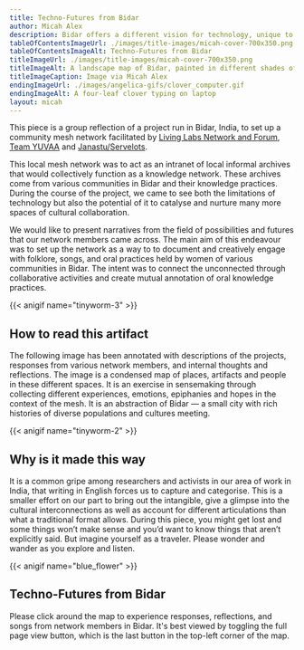 ```yaml
---
title: Techno-Futures from Bidar
author: Micah Alex
description: Bidar offers a different vision for technology, unique to the city's socio-material reality. We present the vision in this piece - fractured, non-cohesive, multi-voiced and ephemeral.
tableOfContentsImageUrl: ./images/title-images/micah-cover-700x350.png
tableOfContentsImageAlt: Techno-Futures from Bidar
titleImageUrl: ./images/title-images/micah-cover-700x350.png
titleImageAlt: A landscape map of Bidar, painted in different shades of green and yellow splotch and splat, stroke and shallow. The contours are obvious, built on a hill as the city is. The fort isn't on the page but we can almost see it, if we squint real hard and then imagine it, like the millions of people hustling and bustling on. The city city streets drawn in electric pink buzzing with life.
titleImageCaption: Image via Micah Alex
endingImageUrl: ./images/angelica-gifs/clover_computer.gif
endingImageAlt: A four-leaf clover typing on laptop
layout: micah
---
```


This piece is a group reflection of a project run in Bidar, India, to set up a community mesh network facilitated by [Living Labs Network and Forum](https://linktr.ee/llnaf), [Team YUVAA](https://teamyuvaa.network) and [Janastu/Servelots](https://open.janastu.org/). 

This local mesh network was to act as an intranet of local informal archives that would collectively function as a knowledge network. These archives come from various communities in Bidar and their knowledge practices. During the course of the project, we came to see both the limitations of technology but also the potential of it to catalyse and nurture many more spaces of cultural collaboration. 

We would like to present narratives from the field of possibilities and futures that our network members came across. The main aim of this endeavour was to set up the network as a way to to document and creatively engage with folklore, songs, and oral practices held by women of various communities in Bidar. The intent was to connect the unconnected through collaborative activities and create mutual annotation of oral knowledge practices. 

{{< anigif name="tinyworm-3" >}}

## How to read this artifact

The following image has been annotated with descriptions of the projects, responses from various network members, and internal thoughts and reflections. The image is a condensed map of places, artifacts and people in these different spaces. It is an exercise in sensemaking through collecting different experiences, emotions, epiphanies and hopes in the context of the mesh. It is an abstraction of Bidar  — a small city with rich histories of diverse populations and cultures meeting.

{{< anigif name="tinyworm-2" >}}

## Why is it made this way 

It is a common gripe among researchers and activists in our area of work in India, that writing in English forces us to capture and categorise. This is a smaller effort on our part to bring out the intangible, give a glimpse into the cultural interconnections as well as account for different articulations than what a traditional format allows. During this piece, you might get lost and some things won’t make sense and you’d want to know things that aren’t explicitly said. But imagine yourself as a traveler. Please wonder and wander as you explore and listen. 

{{< anigif name="blue_flower" >}}

## Techno-Futures from Bidar

Please click around the map to experience responses, reflections, and songs from network members in Bidar. It's best viewed by toggling the full page view button, which is the last button in the top-left corner of the map.


<!-- see layouts/pieces/micah.html -->
